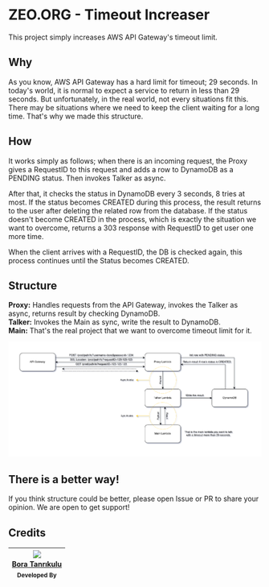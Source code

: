 # ZEO.ORG - Timeout Increaser

This project simply increases AWS API Gateway's timeout limit.

## Why

As you know, AWS API Gateway has a hard limit for timeout; 29 seconds. In today's world, it is normal to expect a service to return in less than 29 seconds. But unfortunately, in the real world, not every situations fit this. There may be situations where we need to keep the client waiting for a long time. That's why we made this structure.

## How

It works simply as follows; when there is an incoming request, the Proxy gives a RequestID to this request and adds a row to DynamoDB as a PENDING status. Then invokes Talker as async.

After that, it checks the status in DynamoDB every 3 seconds, 8 tries at most. If the status becomes CREATED during this process, the result returns to the user after deleting the related row from the database. If the status doesn't become CREATED in the process, which is exactly the situation we want to overcome, returns a 303 response with RequestID to get user one more time.

When the client arrives with a RequestID, the DB is checked again, this process continues until the Status becomes CREATED.

## Structure

**Proxy:** Handles requests from the API Gateway, invokes the Talker as async, returns result by checking DynamoDB.  
**Talker:** Invokes the Main as sync, write the result to DynamoDB.  
**Main:** That's the real project that we want to overcome timeout limit for it.

![structure](structure.png)

## There is a better way!

If you think structure could be better, please open Issue or PR to share your opinion. We are open to get support!

## Credits

| [<img src="https://avatars3.githubusercontent.com/u/20258973?s=460&u=3147c97360ef8b5d64ef26c77077e1926a686356&v=4" width="100px;"/>](https://github.com/boratanrikulu) <br/>[Bora Tanrıkulu](https://github.com/boratanrikulu)<br/><sub>Developed By</sub><br/> |  
| - |
